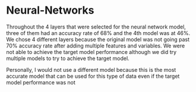 # Neural-Networks
Throughout the 4 layers that were selected for the neural network model, three of them had an accuracy rate of 68% and the 4th model was at 46%. We chose 4 different layers because the original model was not going past 70% accuracy rate after adding multiple features and variables. We were not able to achieve the target model performance although we did try multiple models to try to achieve the target model.

Personally, I would not use a different model because this is the most accurate model that can be used for this type of data even if the target model performance was not
